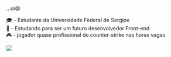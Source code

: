 ...oi:smile:

:mortar_board: - Estudante da Universidade Federal de Sergipe<br>
:hammer: - Estudando para ser um futuro desenvolvedor Front-end<br>
:video_game: - jogador quase profissional de counter-strike nas horas vagas

<img src="https://github-readme-stats.vercel.app/api?username=Gabriel-lotto&&show_icons=true&title_color=ffffff&icon_color=bb2acf&text_color=daf7dc&bg_color=151515">
